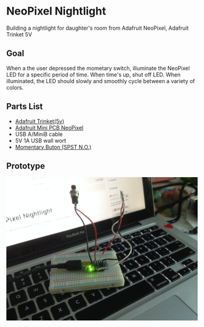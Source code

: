 # NeoPixel Nightlight

Building a nightlight for daughter's room from Adafruit NeoPixel, Adafruit Trinket 5V

## Goal

When a the user depressed the mometary switch, illuminate the NeoPixel LED for
a specific period of time. When time's up, shut off LED. When illuminated,
the LED should slowly and smoothly cycle between a variety of colors.

## Parts List

- [Adafruit Trinket(5v)](https://www.adafruit.com/product/1501)
- [Adafruit Mini PCB NeoPixel](https://www.adafruit.com/products/1612)
- USB A/MiniB cable
- 5V 1A USB wall wort
- [Momentary Buton (SPST N.O.)](https://www.sparkfun.com/products/11996)

## Prototype

![](images/prototype.jpg?raw=true)
